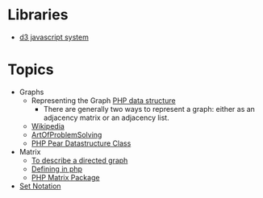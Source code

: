# Libraries
- [d3 javascript system](https://github.com/d3/d3/wiki/)

# Topics
- Graphs
  - Representing the Graph [PHP data structure](https://www.sitepoint.com/data-structures-4/)
    - There are generally two ways to represent a graph: either as an adjacency matrix or an adjacency list.
  - [Wikipedia](https://en.wikipedia.org/wiki/Graph_(discrete_mathematics))
  - [ArtOfProblemSolving](https://artofproblemsolving.com/wiki/index.php/Directed_graph)
  - [PHP Pear Datastructure Class](https://pear.php.net/package/Structures_Graph/docs/latest/)
- Matrix
  - [To describe a directed graph](https://www.mathwarehouse.com/algebra/matrix/matrix-directed-graphs.php)
  - [Defining in php](https://stackoverflow.com/questions/44215273/how-to-declare-2d-matrix-array-php)
  - [PHP Matrix Package](https://github.com/MarkBaker/PHPMatrix)
- [Set Notation](https://www.storyofmathematics.com/set-notation/)

